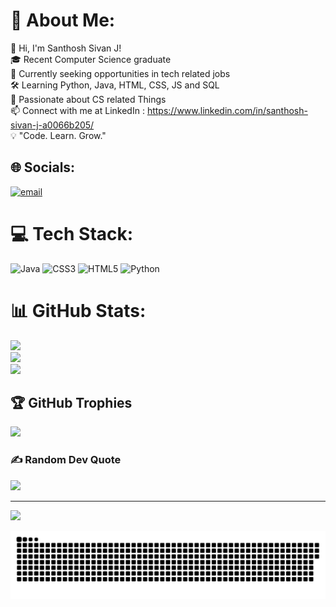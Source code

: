 # 💫 About Me:
👋 Hi, I'm Santhosh Sivan J! <br>🎓 Recent Computer Science graduate <br>💼 Currently seeking opportunities in tech related jobs<br>🛠️ Learning Python, Java, HTML, CSS, JS and SQL <br>🌟 Passionate about CS related Things<br>📫 Connect with me at LinkedIn : https://www.linkedin.com/in/santhosh-sivan-j-a0066b205/<br>💡 "Code. Learn. Grow."


## 🌐 Socials:
[![email](https://img.shields.io/badge/Email-D14836?logo=gmail&logoColor=white)](mailto:2002santhoshsivan@gmail.com) 

# 💻 Tech Stack:
![Java](https://img.shields.io/badge/java-%23ED8B00.svg?style=for-the-badge&logo=openjdk&logoColor=white) ![CSS3](https://img.shields.io/badge/css3-%231572B6.svg?style=for-the-badge&logo=css3&logoColor=white) ![HTML5](https://img.shields.io/badge/html5-%23E34F26.svg?style=for-the-badge&logo=html5&logoColor=white) ![Python](https://img.shields.io/badge/python-3670A0?style=for-the-badge&logo=python&logoColor=ffdd54)
# 📊 GitHub Stats:
![](https://github-readme-stats.vercel.app/api?username=SanthoshSivan18&theme=dark&hide_border=false&include_all_commits=false&count_private=false)<br/>
![](https://github-readme-streak-stats.herokuapp.com/?user=SanthoshSivan18&theme=dark&hide_border=false)<br/>
![](https://github-readme-stats.vercel.app/api/top-langs/?username=SanthoshSivan18&theme=dark&hide_border=false&include_all_commits=false&count_private=false&layout=compact)

## 🏆 GitHub Trophies
![](https://github-profile-trophy.vercel.app/?username=SanthoshSivan18&theme=dracula&no-frame=false&no-bg=true&margin-w=4)

### ✍️ Random Dev Quote
![](https://quotes-github-readme.vercel.app/api?type=horizontal&theme=radical)

---
[![](https://visitcount.itsvg.in/api?id=SanthoshSivan18&icon=1&color=13)](https://visitcount.itsvg.in)

<!-- Proudly created with GPRM ( https://gprm.itsvg.in ) -->

<picture>
  <source media="(prefers-color-scheme: dark)" srcset="https://raw.githubusercontent.com/SanthoshSivan18/SanthoshSivan18/output/github-snake-dark.svg" />
  <source media="(prefers-color-scheme: light)" srcset="https://raw.githubusercontent.com/SanthoshSivan18/SanthoshSivan18/output/github-snake.svg" />
  <img alt="github-snake" src="https://raw.githubusercontent.com/SanthoshSivan18/SanthoshSivan18/output/github-snake.svg" />
</picture>
